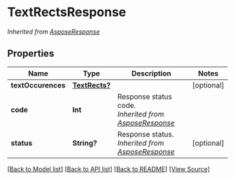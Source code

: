# TextRectsResponse


*Inherited from [AsposeResponse](AsposeResponse.md)*
## Properties
Name | Type | Description | Notes
------------ | ------------- | ------------- | -------------
**textOccurences** | [**TextRects?**](TextRects.md) |  | [optional]
**code** | **Int** | Response status code.<br />*Inherited from [AsposeResponse](AsposeResponse.md)* | 
**status** | **String?** | Response status.<br />*Inherited from [AsposeResponse](AsposeResponse.md)* | [optional]

[[Back to Model list]](../README.md#documentation-for-models) [[Back to API list]](../README.md#documentation-for-api-endpoints) [[Back to README]](../README.md) [[View Source]](../AsposePdfCloud/Models/TextRectsResponse.ts)

